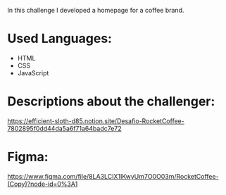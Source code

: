 In this challenge I developed a homepage for a coffee brand.

# Used Languages:
  - HTML
  - CSS
  - JavaScript
 
# Descriptions about the challenger:
  https://efficient-sloth-d85.notion.site/Desafio-RocketCoffee-7802895f0dd44da5a6f71a64badc7e72

# Figma:
  https://www.figma.com/file/8LA3LCIX1IKwyUm7O0O03m/RocketCoffee-(Copy)?node-id=0%3A1

